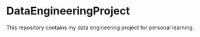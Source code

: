 # DataEngineeringProject
This repository contains my data engineering project for personal learning.
